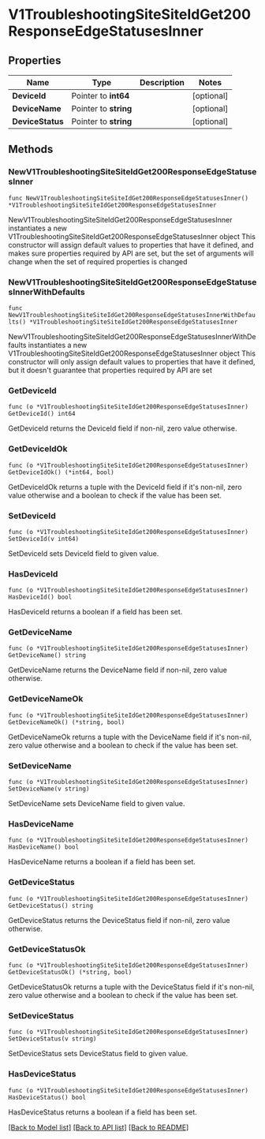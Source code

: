 # V1TroubleshootingSiteSiteIdGet200ResponseEdgeStatusesInner

## Properties

Name | Type | Description | Notes
------------ | ------------- | ------------- | -------------
**DeviceId** | Pointer to **int64** |  | [optional] 
**DeviceName** | Pointer to **string** |  | [optional] 
**DeviceStatus** | Pointer to **string** |  | [optional] 

## Methods

### NewV1TroubleshootingSiteSiteIdGet200ResponseEdgeStatusesInner

`func NewV1TroubleshootingSiteSiteIdGet200ResponseEdgeStatusesInner() *V1TroubleshootingSiteSiteIdGet200ResponseEdgeStatusesInner`

NewV1TroubleshootingSiteSiteIdGet200ResponseEdgeStatusesInner instantiates a new V1TroubleshootingSiteSiteIdGet200ResponseEdgeStatusesInner object
This constructor will assign default values to properties that have it defined,
and makes sure properties required by API are set, but the set of arguments
will change when the set of required properties is changed

### NewV1TroubleshootingSiteSiteIdGet200ResponseEdgeStatusesInnerWithDefaults

`func NewV1TroubleshootingSiteSiteIdGet200ResponseEdgeStatusesInnerWithDefaults() *V1TroubleshootingSiteSiteIdGet200ResponseEdgeStatusesInner`

NewV1TroubleshootingSiteSiteIdGet200ResponseEdgeStatusesInnerWithDefaults instantiates a new V1TroubleshootingSiteSiteIdGet200ResponseEdgeStatusesInner object
This constructor will only assign default values to properties that have it defined,
but it doesn't guarantee that properties required by API are set

### GetDeviceId

`func (o *V1TroubleshootingSiteSiteIdGet200ResponseEdgeStatusesInner) GetDeviceId() int64`

GetDeviceId returns the DeviceId field if non-nil, zero value otherwise.

### GetDeviceIdOk

`func (o *V1TroubleshootingSiteSiteIdGet200ResponseEdgeStatusesInner) GetDeviceIdOk() (*int64, bool)`

GetDeviceIdOk returns a tuple with the DeviceId field if it's non-nil, zero value otherwise
and a boolean to check if the value has been set.

### SetDeviceId

`func (o *V1TroubleshootingSiteSiteIdGet200ResponseEdgeStatusesInner) SetDeviceId(v int64)`

SetDeviceId sets DeviceId field to given value.

### HasDeviceId

`func (o *V1TroubleshootingSiteSiteIdGet200ResponseEdgeStatusesInner) HasDeviceId() bool`

HasDeviceId returns a boolean if a field has been set.

### GetDeviceName

`func (o *V1TroubleshootingSiteSiteIdGet200ResponseEdgeStatusesInner) GetDeviceName() string`

GetDeviceName returns the DeviceName field if non-nil, zero value otherwise.

### GetDeviceNameOk

`func (o *V1TroubleshootingSiteSiteIdGet200ResponseEdgeStatusesInner) GetDeviceNameOk() (*string, bool)`

GetDeviceNameOk returns a tuple with the DeviceName field if it's non-nil, zero value otherwise
and a boolean to check if the value has been set.

### SetDeviceName

`func (o *V1TroubleshootingSiteSiteIdGet200ResponseEdgeStatusesInner) SetDeviceName(v string)`

SetDeviceName sets DeviceName field to given value.

### HasDeviceName

`func (o *V1TroubleshootingSiteSiteIdGet200ResponseEdgeStatusesInner) HasDeviceName() bool`

HasDeviceName returns a boolean if a field has been set.

### GetDeviceStatus

`func (o *V1TroubleshootingSiteSiteIdGet200ResponseEdgeStatusesInner) GetDeviceStatus() string`

GetDeviceStatus returns the DeviceStatus field if non-nil, zero value otherwise.

### GetDeviceStatusOk

`func (o *V1TroubleshootingSiteSiteIdGet200ResponseEdgeStatusesInner) GetDeviceStatusOk() (*string, bool)`

GetDeviceStatusOk returns a tuple with the DeviceStatus field if it's non-nil, zero value otherwise
and a boolean to check if the value has been set.

### SetDeviceStatus

`func (o *V1TroubleshootingSiteSiteIdGet200ResponseEdgeStatusesInner) SetDeviceStatus(v string)`

SetDeviceStatus sets DeviceStatus field to given value.

### HasDeviceStatus

`func (o *V1TroubleshootingSiteSiteIdGet200ResponseEdgeStatusesInner) HasDeviceStatus() bool`

HasDeviceStatus returns a boolean if a field has been set.


[[Back to Model list]](../README.md#documentation-for-models) [[Back to API list]](../README.md#documentation-for-api-endpoints) [[Back to README]](../README.md)


